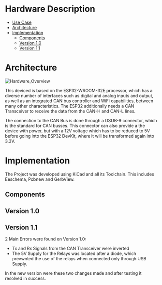 # Hardware Description

- [Use Case](#Use-Case)
- [Architecture](#Architecture)
- [Implementation](#Implementation)
    - [Components](#Components)
    - [Version 1.0](#Version-1.0)
    - [Version 1.1](#Version-1.1)

# Architecture
![Hardware_Overview](http://www.plantuml.com/plantuml/proxy?cache=no&src=https://raw.githubusercontent.com/NewTec-GmbH/esp32-can-iot/Playground/Coding/fw/doc/design/Hardware_Overview.plantuml)

This deviced is based on the ESP32­-WROOM-­32E processor, which has a diverse number of interfaces such as digital and analog inputs and output, as well as an integrated CAN bus controller and WiFi capabilities, between many other characteristics. The ESP32 additionally needs a CAN Transceiver to receive the data from the CAN-H and CAN-L lines. 

The connection to the CAN Bus is done through a DSUB-9 connector, which is the standard for CAN busses. This connector can also provide a the device with power, but with a 12V voltage which has to be reduced to 5V before going into the ESP32 DevKit, where it will be transformed again into 3.3V.

# Implementation
The Project was developed using KiCad and all its Toolchain. This includes Eeschema, Pcbnew and GerbView.

## Components

## Version 1.0



## Version 1.1
2 Main Errors were found on Version 1.0:
* Tx and Rx Signals from the CAN Transceiver were inverted
* The 5V Supply for the Relays was located after a diode, which prevwnted the use of the relays when connected only through USB Supply. 

In the new version were these two changes made and after testing it resolved in success.
